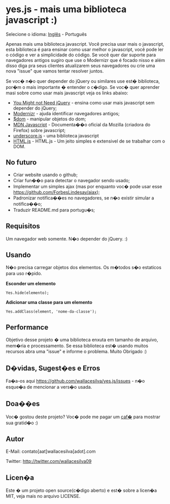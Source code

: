 yes.js - mais uma biblioteca javascript :)
======

Selecione o idioma: [Inglês](https://github.com/wallacesilva/yes.js/blob/master/README.md) - Português

Apenas mais uma biblioteca javascript. Você precisa usar mais o javascript, esta biblioteca é para ensinar como usar melhor o javascript, você pode ler o código e ver a simplicidade do código. Se você quer dar suporte para navegadores antigos sugiro que use o Modernizr que é focado nisso e além disso diga pra seus clientes atualizarem seus navegadores ou crie uma nova "issue" que vamos tentar resolver juntos.

Se voc� n�o quer depender do jQuery ou similares use est� biblioteca, por�m o mais importante � entender o c�digo. Se voc� quer aprender masi sobre como usar mais javascript veja os links abaixo:

- [You Might not Need jQuery](http://youmightnotneedjquery.com/) - ensina como usar mais javascript sem depender do jQuery;
- [Modernizr](http://modernizr.com/) - ajuda identificar navegadores antigos;
- [$dom](https://github.com/julienw/dollardom) - manipular objetos do dom;
- [MDN Javascript](https://developer.mozilla.org/docs/JavaScript) - Documenta��o oficial da Mozilla (criadora do Firefox) sobre javascript;
- [underscore.js](http://underscorejs.org/) - uma biblioteca javascript
- [HTML.js](https://github.com/nbubna/HTML) - HTML.js - Um jeito simples e extensivel de se trabalhar com o DOM.

No futuro
--------------------------------------

- Criar website usando o github;
- Criar fun��o para detectar o navegador sendo usado;
- Implementar um simples ajax (mas por enquanto voc� pode usar esse https://github.com/ForbesLindesay/ajax);
- Padronizar notifica��es no navegadores, se n�o existir simular a notifica��o;
- Traduzir README.md para portugu�s;

Requisitos
--------------------------------------

Um navegador web somente. N�o depender do jQuery. :)


Usando
--------------------------------------

N�o precisa carregar objetos dos elementos. Os m�todos s�o estaticos para uso r�pido.

**Esconder um elemento**

```
Yes.hide(elemento);
```

**Adicionar uma classe para um elemento**

```
Yes.addClass(element, 'nome-da-classe');
```

Performance
--------------------------------------

Objetivo desse projeto � uma biblioteca enxuta em tamanho de arquivo, mem�ria e processamento. Se essa biblioteca est� usando muitos recursos abra uma "issue" e informe o problema. Muito Obrigado :)

D�vidas, Sugest�es e Erros
--------------------------------------

Fa�a-os aqui https://github.com/wallacesilva/yes.js/issues - n�o esque�a de mencionar a vers�o usada.

Doa��es
--------------------------------------
Voc� gostou deste projeto? Voc� pode me pagar um [caf�](https://www.paypal.com/cgi-bin/webscr?cmd=_s-xclick&hosted_button_id=Q8RPSLKHJR5J2) para mostrar sua gratid�o :)


Autor
--------------------------------------

E-Mail: contato[aat]wallacesilva[adot].com

Twitter: http://twitter.com/wallacesilva09


Licen�a
--------------------------------------

Este � um projeto open source(c�digo aberto) e est� sobre a licen�a MIT, veja mais no arquivo LICENSE.

